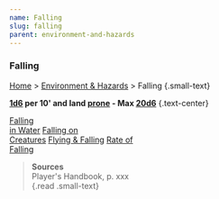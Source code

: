 ```yaml
---
name: Falling
slug: falling
parent: environment-and-hazards
---
```

### Falling
[Home](dm-operations-center) > [Environment & Hazards](environment-and-hazards) > Falling {.small-text}

**[1d6](/roll/1d6) per 10' and land [prone](prone) - Max [20d6](/roll/20d6)** {.text-center}

<div id="menu-container">
    <a href="falling-in-water">Falling<br/> in Water</a>
    <a href="falling-on-creatures">Falling on<br/> Creatures</a>
    <a href="flying-falling">Flying & Falling</a>
    <a href="rate-of-falling">Rate of<br/> Falling</a>
</div>

> **Sources** <br/>
> Player's Handbook, p. xxx<br/>
{.read .small-text}


